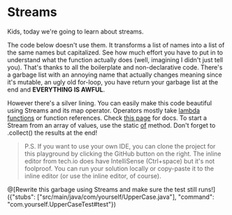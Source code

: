 # Streams
Kids, today we're going to learn about streams. 

The code below doesn't use them.
It transforms a list of names into a list of the same names but capitalized. 
See how much effort you have to put in to understand what the function actually does (well, imagining I didn't just tell you).
That's thanks to all the boilerplate and non-declarative code. 
There's a garbage list with an annoying name that actually changes meaning since it's mutable,
an ugly old for-loop, you have return your garbage list at the end and **EVERYTHING IS AWFUL**.

However there's a silver lining. You can easily make this code beautiful using Streams and its map operator.
Operators mostly take [lambda functions](https://image.slidesharecdn.com/javafp-forpdf-130313133408-phpapp01/95/fp-in-java-project-lambda-and-beyond-5-638.jpg?cb=1363255367) or function references. 
Check [this page](https://docs.oracle.com/javase/8/docs/api/java/util/stream/package-summary.html) for docs. 
To start a Stream from an array of values, use the static [of](https://docs.oracle.com/javase/8/docs/api/java/util/stream/Stream.html#of-T...-) method. 
Don't forget to .collect() the results at the end!

> P.S. If you want to use your own IDE, you can clone the project for this playground by clicking the GitHub button on the right.
> The inline editor from tech.io does have IntelliSense (Ctrl+space) but it's not foolproof. 
> You can run your solution locally or copy-paste it to the inline editor (or use the inline editor, of course). 

@[Rewrite this garbage using Streams and make sure the test still runs!]({"stubs": ["src/main/java/com/yourself/UpperCase.java"], "command": "com.yourself.UpperCaseTest#test"})